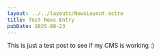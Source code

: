 ```yaml
---
layout: ../../layouts/NewsLayout.astro
title: Test News Entry
pubDate: 2025-08-23
---
```

This is just a test post to see if my CMS is working :)